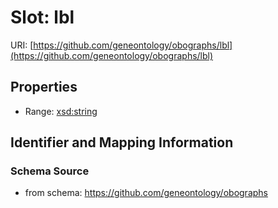 # Slot: lbl

URI: [https://github.com/geneontology/obographs/lbl](https://github.com/geneontology/obographs/lbl)



<!-- no inheritance hierarchy -->


## Properties

 * Range: [xsd:string](http://www.w3.org/2001/XMLSchema#string)



## Identifier and Mapping Information







### Schema Source


* from schema: https://github.com/geneontology/obographs



